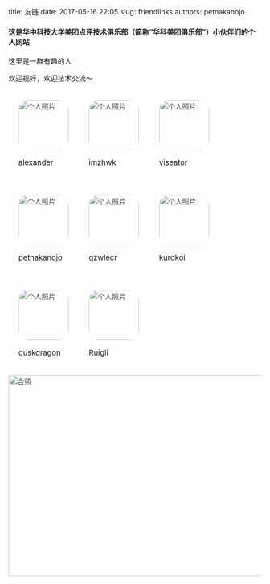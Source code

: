 title: 友链
date: 2017-05-16 22:05
slug: friendlinks
authors: petnakanojo


#### 这是**华中科技大学**美团点评技术俱乐部（简称“华科美团俱乐部”）小伙伴们的个人网站

这里是一群有趣的人

欢迎视奸，欢迎技术交流～




<style>
img {
opacity:0.8;
transition: all ease 0.5s;
}
img:hover {
opacity:1.0;

}
div.perpic:hover {
cursor:pointer;
}
div.perpic:hover p{
color:green;
}
div.perpic p {
font-size: 15px;
}
div.perpic {
padding:20px;
}

</style>
<body>
<div class="personbar" style="display: flex;flex-wrap: wrap;justify-content: flex-start;">
<div class="perpic">
<a href="http://www.alexandertang.cn" style="display: inline;"><img src="/images/avatar/alexanderinhustpic.jpg" style="width: 100px;height: 100px;border-radius: 20px;"alt="个人照片"></a><p>alexander<p>
</div>
<div class="perpic">
<a href="http://www.imzhwk.com" style="display: inline;"><img src="/images/avatar/imzhwkpic.jpg" style="width: 100px;height: 100px;border-radius: 20px;"alt="个人照片"></a><p>imzhwk<p>
</div>
<div class="perpic">
<a href="http://www.viseator.com" style="display: inline;"><img src="/images/avatar/viseatorpic.jpg" style="width: 100px;height: 100px;border-radius: 20px;"alt="个人照片"></a><p>viseator<p>
</div>
<div class="perpic">
<a href="http://www.petnakanojo.com" style="display: inline;"><img src="/images/avatar/petnakanojopic.jpg" style="width: 100px;height: 100px;border-radius: 20px;"alt="个人照片"></a><p>petnakanojo<p>
</div>
<div class="perpic">
<a href="http://qzwlecr.github.io" style="display: inline;"><img src="/images/avatar/qzwlecrpic.jpg" style="width: 100px;height: 100px;border-radius: 20px;"alt="个人照片"></a><p>qzwlecr<p>
</div>
<div class="perpic">
<a href="http://www.kurokoi.moe" style="display: inline;"><img src="/images/avatar/korokoipic.jpg" style="width: 100px;height: 100px;border-radius: 20px;"alt="个人照片"></a><p>kurokoi<p>
</div>
<div class="perpic">
<a href="http://blog.duskdragon.com" style="display: inline;"><img src="/images/avatar/duskdragonpic.jpg" style="width: 100px;height: 100px;border-radius: 20px;"alt="个人照片"></a><p>duskdragon<p>
</div>
<div class="perpic">
<a href="http://lrghust.cn" style="display: inline;"><img src="/images/avatar/Ruiglipic.jpg" style="width: 100px;height: 100px;border-radius: 20px;"alt="个人照片"></a><p>Ruigli<p>
</div>
</div>

<div style="margin:0 auto;">
<img src="http://ojvrmnpos.bkt.clouddn.com/groupimg.jpg" style="width:520px;height:400px;" alt="合照">
</div>
